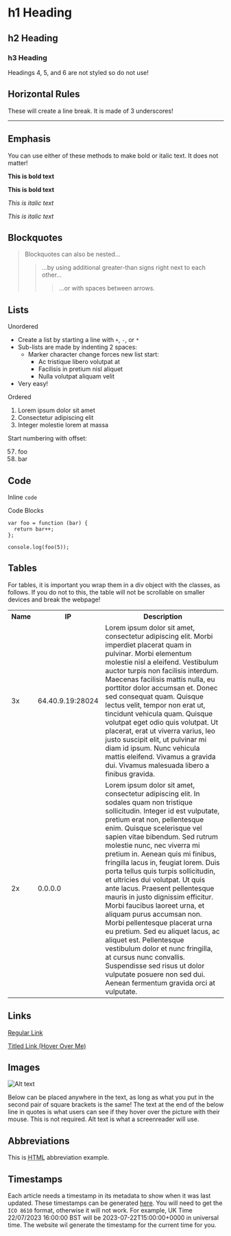 # h1 Heading
## h2 Heading
### h3 Heading

Headings 4, 5, and 6 are not styled so do not use!

## Horizontal Rules
These will create a line break. It is made of 3 underscores!
___


## Emphasis
You can use either of these methods to make bold or italic text. It does not matter!

**This is bold text**

__This is bold text__

*This is italic text*

_This is italic text_

## Blockquotes


> Blockquotes can also be nested...
>> ...by using additional greater-than signs right next to each other...
> > > ...or with spaces between arrows.


## Lists

Unordered

+ Create a list by starting a line with `+`, `-`, or `*`
+ Sub-lists are made by indenting 2 spaces:
  - Marker character change forces new list start:
    * Ac tristique libero volutpat at
    + Facilisis in pretium nisl aliquet
    - Nulla volutpat aliquam velit
+ Very easy!

Ordered

1. Lorem ipsum dolor sit amet
2. Consectetur adipiscing elit
3. Integer molestie lorem at massa

Start numbering with offset:

57. foo
1. bar


## Code

Inline `code`

Code Blocks
```
var foo = function (bar) {
  return bar++;
};

console.log(foo(5));
```

## Tables
For tables, it is important you wrap them in a div object with the classes, as follows. If you do not to this, the table will not be scrollable on smaller devices and break the webpage!
<div class="table-width scroll-bar">
  <table class="table">
  <tr>
    <th>Name</th>
    <th>IP</th>
    <th>Description</th>
  </tr>
  <tr>
    <td>3x</td>
    <td>64.40.9.19:28024</td>
    <td>Lorem ipsum dolor sit amet, consectetur adipiscing elit. Morbi imperdiet placerat quam in pulvinar. Morbi elementum molestie nisl a eleifend. Vestibulum auctor turpis non facilisis interdum. Maecenas facilisis mattis nulla, eu porttitor dolor accumsan et. Donec sed consequat quam. Quisque lectus velit, tempor non erat ut, tincidunt vehicula quam. Quisque volutpat eget odio quis volutpat. Ut placerat, erat ut viverra varius, leo justo suscipit elit, ut pulvinar mi diam id ipsum. Nunc vehicula mattis eleifend. Vivamus a gravida dui. Vivamus malesuada libero a finibus gravida.</td>
  </tr>
  <tr>
    <td>2x</td>
    <td>0.0.0.0</td>
    <td>Lorem ipsum dolor sit amet, consectetur adipiscing elit. In sodales quam non tristique sollicitudin. Integer id est vulputate, pretium erat non, pellentesque enim. Quisque scelerisque vel sapien vitae bibendum. Sed rutrum molestie nunc, nec viverra mi pretium in. Aenean quis mi finibus, fringilla lacus in, feugiat lorem. Duis porta tellus quis turpis sollicitudin, et ultricies dui volutpat. Ut quis ante lacus. Praesent pellentesque mauris in justo dignissim efficitur. Morbi faucibus laoreet urna, et aliquam purus accumsan non. Morbi pellentesque placerat urna eu pretium. Sed eu aliquet lacus, ac aliquet est. Pellentesque vestibulum dolor et nunc fringilla, at cursus nunc convallis. Suspendisse sed risus ut dolor vulputate posuere non sed dui. Aenean fermentum gravida orci at vulputate.</td>
  </tr>
  </table>
</div>


## Links

[Regular Link](https://www.rustyoperations.net/img/rust-logo.jpg)

[Titled Link (Hover Over Me)](http://www.rustyoperations.net "Rusty Operations Community Website")


## Images

![Alt text][id]

Below can be placed anywhere in the text, as long as what you put in the second pair of square brackets is the same! The text at the end of the below line in quotes is what users can see if they hover over the picture with their mouse. This is not required. Alt text is what a screenreader will use.

[id]: https://www.rustyoperations.net/img/rust-banner.jpg  "Rusty Operations Banner"


## Abbreviations

This is <abbr title="Hyper Text Markup Language">HTML</abbr> abbreviation example.

## Timestamps

Each article needs a timestamp in its metadata to show when it was last updated. These timestamps can be generated [here](https://timestampgenerator.com/). You will need to get the `ICO 8610` format, otherwise it will not work. For example, UK Time 22/07/2023 16:00:00 BST will be 2023-07-22T15:00:00+0000 in universal time. The website wil generate the timestamp for the current time for you.